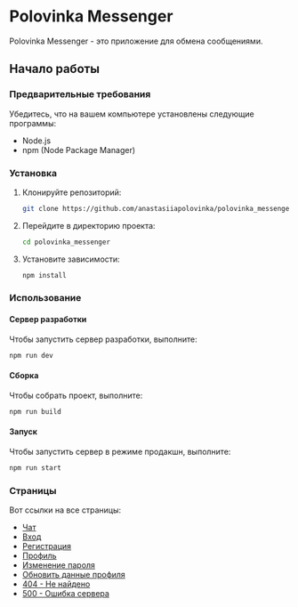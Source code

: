# Polovinka Messenger

Polovinka Messenger - это приложение для обмена сообщениями.

## Начало работы

### Предварительные требования

Убедитесь, что на вашем компьютере установлены следующие программы:

- Node.js
- npm (Node Package Manager)

### Установка

1. Клонируйте репозиторий:
   ```sh
   git clone https://github.com/anastasiiapolovinka/polovinka_messenger.git
   ```
2. Перейдите в директорию проекта:
   ```sh
   cd polovinka_messenger
   ```
3. Установите зависимости:
   ```sh
   npm install
   ```

### Использование

#### Сервер разработки

Чтобы запустить сервер разработки, выполните:

```sh
npm run dev
```

#### Сборка

Чтобы собрать проект, выполните:

```sh
npm run build
```

#### Запуск

Чтобы запустить сервер в режиме продакшн, выполните:

```sh
npm run start
```

### Страницы

Вот ссылки на все страницы:

- [Чат](http://localhost:3000/)
- [Вход](http://localhost:3000/login)
- [Регистрация](http://localhost:3000/register)
- [Профиль](http://localhost:3000/profile)
- [Изменение пароля](http://localhost:3000/editpassword)
- [Обновить данные профиля](http://localhost:3000/edituserdata)
- [404 - Не найдено](http://localhost:3000/404)
- [500 - Ошибка сервера](http://localhost:3000/500)
